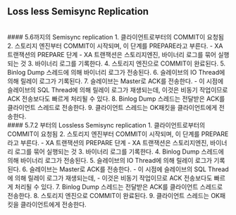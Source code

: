 ## Loss less Semisync Replication
<br>
#### 5.6까지의 Semisync replication
1. 클라이언트로부터의 COMMIT이 요청됨
2. 스토리지 엔진부터 COMMIT이 시작되며, 이 단계를 PREPARE라고 부른다.
    - XA 트랜잭션의 PREPARE 단계
      - XA 트랜잭션은 스토리지엔진, 바이너리 로그를 묶어 실행되는 것
3. 바이너리 로그를 기록한다.
4. 스토리지 엔진으로 COMMIT이 완료된다.
5. Binlog Dump 스레드에 의해 바이너리 로그가 전송된다.
6. 슬레이브의 IO Thread에 의해 릴레이 로그가 기록된다.
7. 슬레이브는 Master로 ACK를 전송한다.
    - 이 시점에 슬레이브의 SQL Thread에 의해 릴레이 로그가 재생되는데,
    이것은 비동기 작업이므로 ACK 전송보다도 빠르게 처리될 수 있다.
8. Binlog Dump 스레드는 전달받은 ACK를 클라이언트 스레드로 전송한다.
9. 클라이언트 스레드는 OK패킷을 클라이언트에게 전송한다.
<br>
#### 5.7.2 부터의 Lossless Semisync replication
1. 클라이언트로부터의 COMMIT이 요청됨
2. 스토리지 엔진부터 COMMIT이 시작되며, 이 단계를 PREPARE라고 부른다.
    - XA 트랜잭션의 PREPARE 단계
        - XA 트랜잭션은 스토리지엔진, 바이너리 로그를 묶어 실행되는 것
3. 바이너리 로그를 기록한다.
4. Binlog Dump 스레드에 의해 바이너리 로그가 전송된다.
5. 슬레이브의 IO Thread에 의해 릴레이 로그가 기록된다.
6. 슬레이브는 Master로 ACK를 전송한다.
  - 이 시점에 슬레이브의 SQL Thread에 의해 릴레이 로그가 재생되는데,
    - 이것은 비동기 작업이므로 ACK 전송보다도 빠르게 처리될 수 있다.
7. Binlog Dump 스레드는 전달받은 ACK를 클라이언트 스레드로 전송한다.
8. 스토리지 엔진으로 COMMIT이 완료된다.
9. 클라이언트 스레드는 OK패킷을 클라이언트에게 전송한다.
